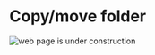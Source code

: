# Copy/move folder

![web page is under construction](https://docimages.blob.core.chinacloudapi.cn/images/commingsoon20210514.jpg)
